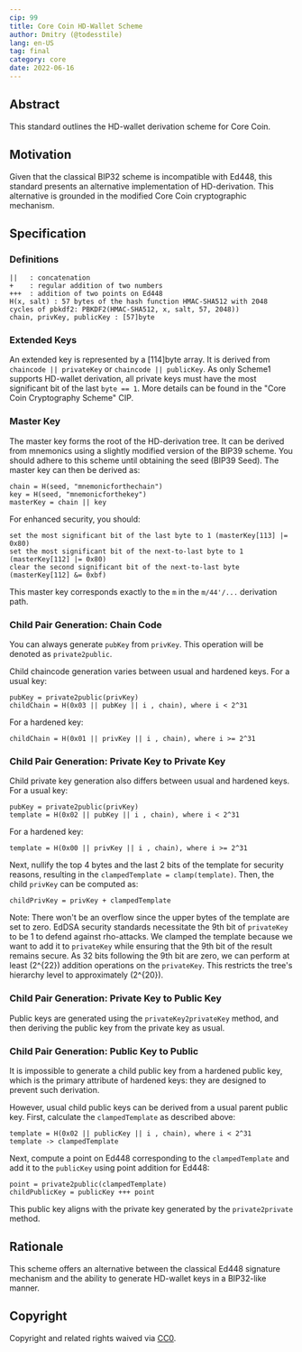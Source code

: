 ```yaml
---
cip: 99
title: Core Coin HD-Wallet Scheme
author: Dmitry (@todesstile)
lang: en-US
tag: final
category: core
date: 2022-06-16
---
```


## Abstract

This standard outlines the HD-wallet derivation scheme for Core Coin.

## Motivation

Given that the classical BIP32 scheme is incompatible with Ed448, this standard presents an alternative implementation of HD-derivation. This alternative is grounded in the modified Core Coin cryptographic mechanism.

## Specification

### Definitions

```plaintext
||   : concatenation
+    : regular addition of two numbers
+++  : addition of two points on Ed448
H(x, salt) : 57 bytes of the hash function HMAC-SHA512 with 2048 cycles of pbkdf2: PBKDF2(HMAC-SHA512, x, salt, 57, 2048))
chain, privKey, publicKey : [57]byte
```

### Extended Keys

An extended key is represented by a [114]byte array. It is derived from `chaincode || privateKey` or `chaincode || publicKey`. As only Scheme1 supports HD-wallet derivation, all private keys must have the most significant bit of the last `byte == 1`. More details can be found in the "Core Coin Cryptography Scheme" CIP.

### Master Key

The master key forms the root of the HD-derivation tree. It can be derived from mnemonics using a slightly modified version of the BIP39 scheme. You should adhere to this scheme until obtaining the seed (BIP39 Seed). The master key can then be derived as:

```
chain = H(seed, "mnemonicforthechain")
key = H(seed, "mnemonicforthekey")
masterKey = chain || key
```

For enhanced security, you should:

```
set the most significant bit of the last byte to 1 (masterKey[113] |= 0x80)
set the most significant bit of the next-to-last byte to 1 (masterKey[112] |= 0x80)
clear the second significant bit of the next-to-last byte (masterKey[112] &= 0xbf)
```

This master key corresponds exactly to the `m` in the `m/44'/...` derivation path.

### Child Pair Generation: Chain Code

You can always generate `pubKey` from `privKey`. This operation will be denoted as `private2public`.

Child chaincode generation varies between usual and hardened keys. For a usual key:

```
pubKey = private2public(privKey)
childChain = H(0x03 || pubKey || i , chain), where i < 2^31
```

For a hardened key:

```
childChain = H(0x01 || privKey || i , chain), where i >= 2^31
```

### Child Pair Generation: Private Key to Private Key

Child private key generation also differs between usual and hardened keys. For a usual key:

```
pubKey = private2public(privKey)
template = H(0x02 || pubKey || i , chain), where i < 2^31
```

For a hardened key:

```
template = H(0x00 || privKey || i , chain), where i >= 2^31
```

Next, nullify the top 4 bytes and the last 2 bits of the template for security reasons, resulting in the `clampedTemplate = clamp(template)`. Then, the child `privKey` can be computed as:

```
childPrivKey = privKey + clampedTemplate
```

Note: There won't be an overflow since the upper bytes of the template are set to zero. EdDSA security standards necessitate the 9th bit of `privateKey` to be 1 to defend against rho-attacks. We clamped the template because we want to add it to `privateKey` while ensuring that the 9th bit of the result remains secure. As 32 bits following the 9th bit are zero, we can perform at least \(2^{22}\) addition operations on the `privateKey`. This restricts the tree's hierarchy level to approximately \(2^{20}\).

### Child Pair Generation: Private Key to Public Key

Public keys are generated using the `privateKey2privateKey` method, and then deriving the public key from the private key as usual.

### Child Pair Generation: Public Key to Public

It is impossible to generate a child public key from a hardened public key, which is the primary attribute of hardened keys: they are designed to prevent such derivation.

However, usual child public keys can be derived from a usual parent public key. First, calculate the `clampedTemplate` as described above:

```
template = H(0x02 || publicKey || i , chain), where i < 2^31
template -> clampedTemplate
```

Next, compute a point on Ed448 corresponding to the `clampedTemplate` and add it to the `publicKey` using point addition for Ed448:

```
point = private2public(clampedTemplate)
childPublicKey = publicKey +++ point
```

This public key aligns with the private key generated by the `private2private` method.

## Rationale

This scheme offers an alternative between the classical Ed448 signature mechanism and the ability to generate HD-wallet keys in a BIP32-like manner.

## Copyright

Copyright and related rights waived via [CC0](https://creativecommons.org/publicdomain/zero/1.0/).

